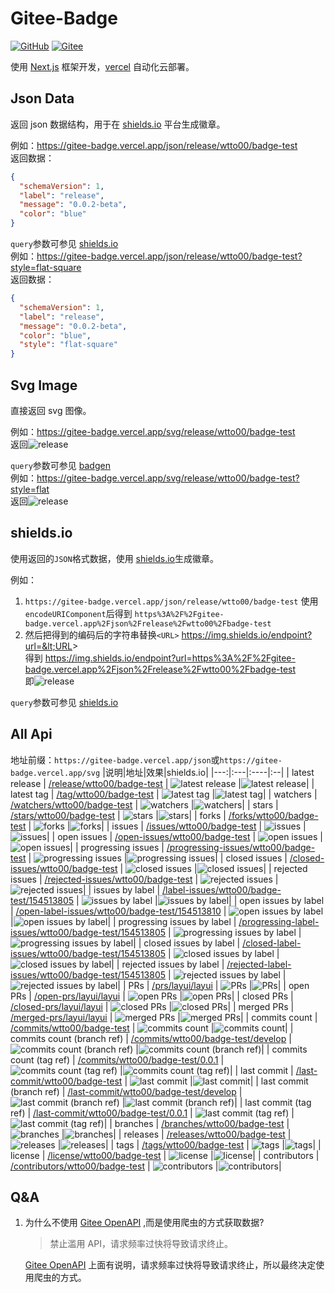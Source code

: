 # Gitee-Badge

[![GitHub](https://img.shields.io/static/v1?label=&message=GitHub&logo=github&color=black&labelColor=555)](https://github.com/wtto00/gitee-badge) [![Gitee](https://img.shields.io/static/v1?label=&message=Gitee&logo=gitee&color=orange&labelColor=555)](https://gitee.com/wtto00/gitee-badge)

使用 [Next.js](https://nextjs.org/) 框架开发，[vercel](https://vercel.com/) 自动化云部署。

## Json Data

返回 json 数据结构，用于在 [shields.io](https://shields.io/endpoint) 平台生成徽章。

例如：https://gitee-badge.vercel.app/json/release/wtto00/badge-test  
返回数据：

```json
{
  "schemaVersion": 1,
  "label": "release",
  "message": "0.0.2-beta",
  "color": "blue"
}
```

`query`参数可参见 [shields.io](https://shields.io/endpoint)  
例如：https://gitee-badge.vercel.app/json/release/wtto00/badge-test?style=flat-square  
返回数据：

```json
{
  "schemaVersion": 1,
  "label": "release",
  "message": "0.0.2-beta",
  "color": "blue",
  "style": "flat-square"
}
```

## Svg Image

直接返回 svg 图像。

例如：https://gitee-badge.vercel.app/svg/release/wtto00/badge-test  
返回![release](https://gitee-badge.vercel.app/svg/release/wtto00/badge-test)

`query`参数可参见 [badgen](https://github.com/badgen/badgen#usage)  
例如：https://gitee-badge.vercel.app/svg/release/wtto00/badge-test?style=flat  
返回![release](https://gitee-badge.vercel.app/svg/release/wtto00/badge-test?style=flat)

## shields.io

使用返回的`JSON`格式数据，使用 [shields.io](https://shields.io/endpoint)生成徽章。

例如：

1. `https://gitee-badge.vercel.app/json/release/wtto00/badge-test` 使用`encodeURIComponent`后得到 `https%3A%2F%2Fgitee-badge.vercel.app%2Fjson%2Frelease%2Fwtto00%2Fbadge-test`
2. 然后把得到的编码后的字符串替换`<URL>` https://img.shields.io/endpoint?url=&lt;URL&gt;  
   得到 https://img.shields.io/endpoint?url=https%3A%2F%2Fgitee-badge.vercel.app%2Fjson%2Frelease%2Fwtto00%2Fbadge-test  
   即![release](https://img.shields.io/endpoint?url=https%3A%2F%2Fgitee-badge.vercel.app%2Fjson%2Frelease%2Fwtto00%2Fbadge-test)

`query`参数可参见 [shields.io](https://shields.io/endpoint)

## All Api

地址前缀：`https://gitee-badge.vercel.app/json`或`https://gitee-badge.vercel.app/svg`
|说明|地址|效果|shields.io|
|---:|:---|:----|:--|
| latest release | [/release/wtto00/badge-test](https://gitee-badge.vercel.app/svg/release/wtto00/badge-test) | ![latest release](https://gitee-badge.vercel.app/svg/release/wtto00/badge-test 'latest release') |![latest release](https://img.shields.io/endpoint?url=https%3A%2F%2Fgitee-badge.vercel.app%2Fjson%2Frelease%2Fwtto00%2Fbadge-test 'latest release')|
| latest tag | [/tag/wtto00/badge-test](https://gitee-badge.vercel.app/svg/tag/wtto00/badge-test) | ![latest tag](https://gitee-badge.vercel.app/svg/tag/wtto00/badge-test 'latest tag') |![latest tag](https://img.shields.io/endpoint?url=https%3A%2F%2Fgitee-badge.vercel.app%2Fjson%2Ftag%2Fwtto00%2Fbadge-test 'latest tag')|
| watchers | [/watchers/wtto00/badge-test](https://gitee-badge.vercel.app/svg/watchers/wtto00/badge-test) | ![watchers](https://gitee-badge.vercel.app/svg/watchers/wtto00/badge-test 'watchers') |![watchers](https://img.shields.io/endpoint?url=https%3A%2F%2Fgitee-badge.vercel.app%2Fjson%2Fwatchers%2Fwtto00%2Fbadge-test 'watchers')|
| stars | [/stars/wtto00/badge-test](https://gitee-badge.vercel.app/svg/stars/wtto00/badge-test) | ![stars](https://gitee-badge.vercel.app/svg/stars/wtto00/badge-test 'stars') |![stars](https://img.shields.io/endpoint?url=https%3A%2F%2Fgitee-badge.vercel.app%2Fjson%2Fstars%2Fwtto00%2Fbadge-test 'stars')|
| forks | [/forks/wtto00/badge-test](https://gitee-badge.vercel.app/svg/forks/wtto00/badge-test) | ![forks](https://gitee-badge.vercel.app/svg/forks/wtto00/badge-test 'forks') |![forks](https://img.shields.io/endpoint?url=https%3A%2F%2Fgitee-badge.vercel.app%2Fjson%2Fforks%2Fwtto00%2Fbadge-test 'forks')|
| issues | [/issues/wtto00/badge-test](https://gitee-badge.vercel.app/svg/issues/wtto00/badge-test) | ![issues](https://gitee-badge.vercel.app/svg/issues/wtto00/badge-test 'issues') |![issues](https://img.shields.io/endpoint?url=https%3A%2F%2Fgitee-badge.vercel.app%2Fjson%2Fissues%2Fwtto00%2Fbadge-test 'issues')|
| open issues | [/open-issues/wtto00/badge-test](https://gitee-badge.vercel.app/svg/open-issues/wtto00/badge-test) | ![open issues](https://gitee-badge.vercel.app/svg/open-issues/wtto00/badge-test 'open issues') |![open issues](https://img.shields.io/endpoint?url=https%3A%2F%2Fgitee-badge.vercel.app%2Fjson%2Fopen-issues%2Fwtto00%2Fbadge-test 'open issues')|
| progressing issues | [/progressing-issues/wtto00/badge-test](https://gitee-badge.vercel.app/svg/progressing-issues/wtto00/badge-test) | ![progressing issues](https://gitee-badge.vercel.app/svg/progressing-issues/wtto00/badge-test 'progressing issues') |![progressing issues](https://img.shields.io/endpoint?url=https%3A%2F%2Fgitee-badge.vercel.app%2Fjson%2Fprogressing-issues%2Fwtto00%2Fbadge-test 'progressing issues')|
| closed issues | [/closed-issues/wtto00/badge-test](https://gitee-badge.vercel.app/svg/closed-issues/wtto00/badge-test) | ![closed issues](https://gitee-badge.vercel.app/svg/closed-issues/wtto00/badge-test 'closed issues') |![closed issues](https://img.shields.io/endpoint?url=https%3A%2F%2Fgitee-badge.vercel.app%2Fjson%2Fclosed-issues%2Fwtto00%2Fbadge-test 'closed issues')|
| rejected issues | [/rejected-issues/wtto00/badge-test](https://gitee-badge.vercel.app/svg/rejected-issues/wtto00/badge-test) | ![rejected issues](https://gitee-badge.vercel.app/svg/rejected-issues/wtto00/badge-test 'rejected issues') |![rejected issues](https://img.shields.io/endpoint?url=https%3A%2F%2Fgitee-badge.vercel.app%2Fjson%2Frejected-issues%2Fwtto00%2Fbadge-test 'rejected issues')|
| issues by label | [/label-issues/wtto00/badge-test/154513805](https://gitee-badge.vercel.app/svg/label-issues/wtto00/badge-test/154513805) | ![issues by label](https://gitee-badge.vercel.app/svg/label-issues/wtto00/badge-test/154513805 'issues by label') |![issues by label](https://img.shields.io/endpoint?url=https%3A%2F%2Fgitee-badge.vercel.app%2Fjson%2Flabel-issues%2Fwtto00%2Fbadge-test%2F154513805 'issues by label')|
| open issues by label | [/open-label-issues/wtto00/badge-test/154513810](https://gitee-badge.vercel.app/svg/open-label-issues/wtto00/badge-test/154513810) | ![open issues by label](https://gitee-badge.vercel.app/svg/open-label-issues/wtto00/badge-test/154513810 'open issues by label') |![open issues by label](https://img.shields.io/endpoint?url=https%3A%2F%2Fgitee-badge.vercel.app%2Fjson%2Fopen-label-issues%2Fwtto00%2Fbadge-test%2F154513810 'open issues by label')|
| progressing issues by label | [/progressing-label-issues/wtto00/badge-test/154513805](https://gitee-badge.vercel.app/svg/progressing-label-issues/wtto00/badge-test/154513805) | ![progressing issues  by label](https://gitee-badge.vercel.app/svg/progressing-label-issues/wtto00/badge-test/154513805 'progressing issues by label') |![progressing issues by label](https://img.shields.io/endpoint?url=https%3A%2F%2Fgitee-badge.vercel.app%2Fjson%2Fprogressing-label-issues%2Fwtto00%2Fbadge-test%2F154513805 'progressing issues by label')|
| closed issues by label | [/closed-label-issues/wtto00/badge-test/154513805](https://gitee-badge.vercel.app/svg/closed-label-issues/wtto00/badge-test/154513805) | ![closed issues by label](https://gitee-badge.vercel.app/svg/closed-label-issues/wtto00/badge-test/154513805 'closed issues by label') |![closed issues by label](https://img.shields.io/endpoint?url=https%3A%2F%2Fgitee-badge.vercel.app%2Fjson%2Fclosed-label-issues%2Fwtto00%2Fbadge-test%2F154513805 'closed issues by label')|
| rejected issues by label | [/rejected-label-issues/wtto00/badge-test/154513805](https://gitee-badge.vercel.app/svg/rejected-label-issues/wtto00/badge-test/154513805) | ![rejected issues by label](https://gitee-badge.vercel.app/svg/rejected-label-issues/wtto00/badge-test/154513805 'rejected issues by label') |![rejected issues by label](https://img.shields.io/endpoint?url=https%3A%2F%2Fgitee-badge.vercel.app%2Fjson%2Frejected-label-issues%2Fwtto00%2Fbadge-test%2F154513805 'rejected issues by label')|
| PRs | [/prs/layui/layui](https://gitee-badge.vercel.app/svg/prs/layui/layui) | ![PRs](https://gitee-badge.vercel.app/svg/prs/layui/layui 'PRs') |![PRs](https://img.shields.io/endpoint?url=https%3A%2F%2Fgitee-badge.vercel.app%2Fjson%2Fprs%2Flayui%2Flayui 'PRs')|
| open PRs | [/open-prs/layui/layui](https://gitee-badge.vercel.app/svg/open-prs/layui/layui) | ![open PRs](https://gitee-badge.vercel.app/svg/open-prs/layui/layui 'open PRs') |![open PRs](https://img.shields.io/endpoint?url=https%3A%2F%2Fgitee-badge.vercel.app%2Fjson%2Fopen-prs%2Flayui%2Flayui 'open PRs')|
| closed PRs | [/closed-prs/layui/layui](https://gitee-badge.vercel.app/svg/closed-prs/layui/layui) | ![closed PRs](https://gitee-badge.vercel.app/svg/closed-prs/layui/layui 'closed PRs') |![closed PRs](https://img.shields.io/endpoint?url=https%3A%2F%2Fgitee-badge.vercel.app%2Fjson%2Fclosed-prs%2Flayui%2Flayui 'closed PRs')|
| merged PRs | [/merged-prs/layui/layui](https://gitee-badge.vercel.app/svg/merged-prs/layui/layui) | ![merged PRs](https://gitee-badge.vercel.app/svg/merged-prs/layui/layui 'merged PRs') |![merged PRs](https://img.shields.io/endpoint?url=https%3A%2F%2Fgitee-badge.vercel.app%2Fjson%2Fmerged-prs%2Flayui%2Flayui 'merged PRs')|
| commits count | [/commits/wtto00/badge-test](https://gitee-badge.vercel.app/svg/commits/wtto00/badge-test) | ![commits count](https://gitee-badge.vercel.app/svg/commits/wtto00/badge-test 'commits count') |![commits count](https://img.shields.io/endpoint?url=https%3A%2F%2Fgitee-badge.vercel.app%2Fjson%2Fcommits%2Fwtto00%2Fbadge-test 'commits count')|
| commits count (branch ref) | [/commits/wtto00/badge-test/develop](https://gitee-badge.vercel.app/svg/commits/wtto00/badge-test/develop) | ![commits count (branch ref)](https://gitee-badge.vercel.app/svg/commits/wtto00/badge-test/develop 'commits count (branch ref)') |![commits count (branch ref)](https://img.shields.io/endpoint?url=https%3A%2F%2Fgitee-badge.vercel.app%2Fjson%2Fcommits%2Fwtto00%2Fbadge-test%2Fdevelop 'commits count (branch ref)')|
| commits count (tag ref) | [/commits/wtto00/badge-test/0.0.1](https://gitee-badge.vercel.app/svg/commits/wtto00/badge-test/0.0.1) | ![commits count (tag ref)](https://gitee-badge.vercel.app/svg/commits/wtto00/badge-test/0.0.1 'commits count (tag ref)') |![commits count (tag ref)](https://img.shields.io/endpoint?url=https%3A%2F%2Fgitee-badge.vercel.app%2Fjson%2Fcommits%2Fwtto00%2Fbadge-test%2F0.0.1 'commits count (tag ref)')|
| last commit | [/last-commit/wtto00/badge-test](https://gitee-badge.vercel.app/svg/last-commit/wtto00/badge-test) | ![last commit](https://gitee-badge.vercel.app/svg/last-commit/wtto00/badge-test 'last commit') |![last commit](https://img.shields.io/endpoint?url=https%3A%2F%2Fgitee-badge.vercel.app%2Fjson%2Flast-commit%2Fwtto00%2Fbadge-test 'last commit')|
| last commit (branch ref) | [/last-commit/wtto00/badge-test/develop](https://gitee-badge.vercel.app/svg/last-commit/wtto00/badge-test/develop) | ![last commit (branch ref)](https://gitee-badge.vercel.app/svg/last-commit/wtto00/badge-test/develop 'last commit (branch ref)') |![last commit (branch ref)](https://img.shields.io/endpoint?url=https%3A%2F%2Fgitee-badge.vercel.app%2Fjson%2Flast-commit%2Fwtto00%2Fbadge-test%2Fdevelop 'last commit (branch ref)')|
| last commit (tag ref) | [/last-commit/wtto00/badge-test/0.0.1](https://gitee-badge.vercel.app/svg/last-commit/wtto00/badge-test/0.0.1) | ![last commit (tag ref)](https://gitee-badge.vercel.app/svg/last-commit/wtto00/badge-test/0.0.1 'last commit (tag ref)') |![last commit (tag ref)](https://img.shields.io/endpoint?url=https%3A%2F%2Fgitee-badge.vercel.app%2Fjson%2Flast-commit%2Fwtto00%2Fbadge-test%2F0.0.1 'last commit (tag ref)')|
| branches | [/branches/wtto00/badge-test](https://gitee-badge.vercel.app/svg/branches/wtto00/badge-test) | ![branches](https://gitee-badge.vercel.app/svg/branches/wtto00/badge-test 'branches') |![branches](https://img.shields.io/endpoint?url=https%3A%2F%2Fgitee-badge.vercel.app%2Fjson%2Fbranches%2Fwtto00%2Fbadge-test 'branches')|
| releases | [/releases/wtto00/badge-test](https://gitee-badge.vercel.app/svg/releases/wtto00/badge-test) | ![releases](https://gitee-badge.vercel.app/svg/releases/wtto00/badge-test 'releases') |![releases](https://img.shields.io/endpoint?url=https%3A%2F%2Fgitee-badge.vercel.app%2Fjson%2Freleases%2Fwtto00%2Fbadge-test 'releases')|
| tags | [/tags/wtto00/badge-test](https://gitee-badge.vercel.app/svg/tags/wtto00/badge-test) | ![tags](https://gitee-badge.vercel.app/svg/tags/wtto00/badge-test 'tags') |![tags](https://img.shields.io/endpoint?url=https%3A%2F%2Fgitee-badge.vercel.app%2Fjson%2Ftags%2Fwtto00%2Fbadge-test 'tags')|
| license | [/license/wtto00/badge-test](https://gitee-badge.vercel.app/svg/license/wtto00/badge-test) | ![license](https://gitee-badge.vercel.app/svg/license/wtto00/badge-test 'license') |![license](https://img.shields.io/endpoint?url=https%3A%2F%2Fgitee-badge.vercel.app%2Fjson%2Flicense%2Fwtto00%2Fbadge-test 'license')|
| contributors | [/contributors/wtto00/badge-test](https://gitee-badge.vercel.app/svg/contributors/wtto00/badge-test) | ![contributors](https://gitee-badge.vercel.app/svg/contributors/wtto00/badge-test 'contributors') |![contributors](https://img.shields.io/endpoint?url=https%3A%2F%2Fgitee-badge.vercel.app%2Fjson%2Fcontributors%2Fwtto00%2Fbadge-test 'contributors')|

## Q&A

1. 为什么不使用 [Gitee OpenAPI](https://gitee.com/api/v5/swagger) ,而是使用爬虫的方式获取数据?

   > 禁止滥用 API，请求频率过快将导致请求终止。

   [Gitee OpenAPI](https://gitee.com/api/v5/swagger) 上面有说明，请求频率过快将导致请求终止，所以最终决定使用爬虫的方式。
